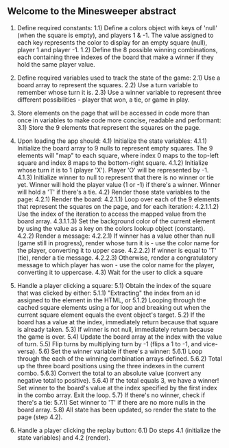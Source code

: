 ## Welcome to the Minesweeper abstract

1) Define required constants:
   1.1) Define a colors object with keys of 'null' (when the square is empty), and players 1 & -1. The value assigned to each key represents the color to display for an empty square (null), player 1 and player -1.
   1.2) Define the 8 possible winning combinations, each containing three indexes of the board that make a winner if they hold the same player value.

2) Define required variables used to track the state of the game:
   2.1) Use a board array to represent the squares.	2.2) Use a turn variable to remember whose turn it is.
   2.3) Use a winner variable to represent three different possibilities - player that won, a tie, or game in play.


3) Store elements on the page that will be accessed in code more than once in variables to make code more concise, readable and performant:
   3.1) Store the 9 elements that represent the squares on the page.

4) Upon loading the app should:
   4.1) Initialize the state variables:
      4.1.1) Initialize the board array to 9 nulls to represent empty squares. The 9 elements will "map" to each square, where index 0 maps to the top-left square and index 8 maps to the bottom-right square.
      4.1.2) Initialize whose turn it is to 1 (player 'X'). Player 'O' will be represented by -1.
      4.1.3) Initialize winner to null to represent that there is no winner or tie yet. Winner will hold the player value (1 or -1) if there's a winner. Winner will hold a 'T' if there's a tie. 
   4.2) Render those state variables to the page:
      4.2.1) Render the board:
         4.2.1.1) Loop over each of the 9 elements that represent the squares on the page, and for each iteration:
            4.2.1.1.2) Use the index of the iteration to access the mapped value from the board array.
            4.3.1.1.3) Set the background color of the current element by using the value as a key on the colors lookup object (constant).
      4.2.2) Render a message:
         4.2.2.1) If winner has a value other than null (game still in progress), render whose turn it is - use the color name for the player, converting it to upper case.
         4.2.2.2) If winner is equal to 'T' (tie), render a tie message.
         4.2.2.3) Otherwise, render a congratulatory message to which player has won - use the color name for the player, converting it to uppercase.
   4.3) Wait for the user to click a square

5) Handle a player clicking a square:
   5.1) Obtain the index of the square that was clicked by either:
      5.1.1) "Extracting" the index from an id assigned to the element in the HTML, or
      5.1.2) Looping through the cached square elements using a for loop and breaking out when the current square element equals the event object's target.
   5.2) If the board has a value at the index, immediately return because that square is already taken.
   5.3) If winner is not null, immediately return because the game is over.
   5.4) Update the board array at the index with the value of turn.
   5.5) Flip turns by multiplying turn by -1 (flips a 1 to -1, and vice-versa).
   5.6) Set the winner variable if there's a winner:
      5.6.1) Loop through the each of the winning combination arrays defined.
      5.6.2) Total up the three board positions using the three indexes in the current combo.
      5.6.3) Convert the total to an absolute value (convert any negative total to positive).
      5.6.4) If the total equals 3, we have a winner! Set winner to the board's value at the index specified by the first index in the combo array. Exit the loop.
   5.7) If there's no winner, check if there's a tie:
      5.7.1) Set winner to 'T' if there are no more nulls in the board array.
   5.8) All state has been updated, so render the state to the page (step 4.2).
      

6) Handle a player clicking the replay button:
   6.1) Do steps 4.1 (initialize the state variables) and 4.2 (render).